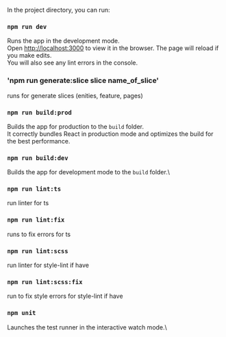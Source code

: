 
In the project directory, you can run:

### `npm run dev`

Runs the app in the development mode.\
Open [http://localhost:3000](http://localhost:3000) to view it in the browser.
The page will reload if you make edits.\
You will also see any lint errors in the console.

### 'npm run generate:slice slice name_of_slice'
runs for generate slices (enities, feature, pages)

### `npm run build:prod`

Builds the app for production to the `build` folder.\
It correctly bundles React in production mode and optimizes the build for the best performance.


### `npm run build:dev`

Builds the app for development mode to the `build` folder.\


### `npm run lint:ts`
run linter for ts 


### `npm run lint:fix` 
runs to fix errors for ts 


### `npm run lint:scss` 
run linter for style-lint if have 


### `npm run lint:scss:fix` 
run to fix style errors for style-lint if have 


### `npm unit`
Launches the test runner in the interactive watch mode.\
